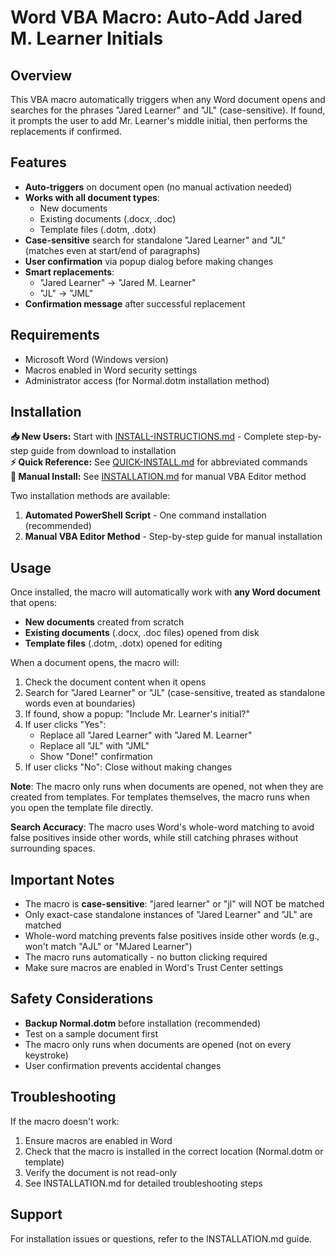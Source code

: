 # Word VBA Macro: Auto-Add Jared M. Learner Initials

## Overview

This VBA macro automatically triggers when any Word document opens and searches for the phrases "Jared Learner" and "JL" (case-sensitive). If found, it prompts the user to add Mr. Learner's middle initial, then performs the replacements if confirmed.

## Features

- **Auto-triggers** on document open (no manual activation needed)
- **Works with all document types**:
  - New documents
  - Existing documents (.docx, .doc)
  - Template files (.dotm, .dotx)
- **Case-sensitive** search for standalone "Jared Learner" and "JL" (matches even at start/end of paragraphs)
- **User confirmation** via popup dialog before making changes
- **Smart replacements**:
  - "Jared Learner" → "Jared M. Learner"
  - "JL" → "JML"
- **Confirmation message** after successful replacement

## Requirements

- Microsoft Word (Windows version)
- Macros enabled in Word security settings
- Administrator access (for Normal.dotm installation method)

## Installation

**📥 New Users:** Start with [INSTALL-INSTRUCTIONS.md](INSTALL-INSTRUCTIONS.md) - Complete step-by-step guide from download to installation  
**⚡ Quick Reference:** See [QUICK-INSTALL.md](QUICK-INSTALL.md) for abbreviated commands  
**🔧 Manual Install:** See [INSTALLATION.md](INSTALLATION.md) for manual VBA Editor method

Two installation methods are available:
1. **Automated PowerShell Script** - One command installation (recommended)
2. **Manual VBA Editor Method** - Step-by-step guide for manual installation

## Usage

Once installed, the macro will automatically work with **any Word document** that opens:
- **New documents** created from scratch
- **Existing documents** (.docx, .doc files) opened from disk
- **Template files** (.dotm, .dotx) opened for editing

When a document opens, the macro will:
1. Check the document content when it opens
2. Search for "Jared Learner" or "JL" (case-sensitive, treated as standalone words even at boundaries)
3. If found, show a popup: "Include Mr. Learner's initial?"
4. If user clicks "Yes":
   - Replace all "Jared Learner" with "Jared M. Learner"
   - Replace all "JL" with "JML"
   - Show "Done!" confirmation
5. If user clicks "No": Close without making changes

**Note**: The macro only runs when documents are opened, not when they are created from templates. For templates themselves, the macro runs when you open the template file directly.

**Search Accuracy**: The macro uses Word's whole-word matching to avoid false positives inside other words, while still catching phrases without surrounding spaces.

## Important Notes

- The macro is **case-sensitive**: "jared learner" or "jl" will NOT be matched
- Only exact-case standalone instances of "Jared Learner" and "JL" are matched
- Whole-word matching prevents false positives inside other words (e.g., won't match "AJL" or "MJared Learner")
- The macro runs automatically - no button clicking required
- Make sure macros are enabled in Word's Trust Center settings

## Safety Considerations

- **Backup Normal.dotm** before installation (recommended)
- Test on a sample document first
- The macro only runs when documents are opened (not on every keystroke)
- User confirmation prevents accidental changes

## Troubleshooting

If the macro doesn't work:
1. Ensure macros are enabled in Word
2. Check that the macro is installed in the correct location (Normal.dotm or template)
3. Verify the document is not read-only
4. See INSTALLATION.md for detailed troubleshooting steps

## Support

For installation issues or questions, refer to the INSTALLATION.md guide.

